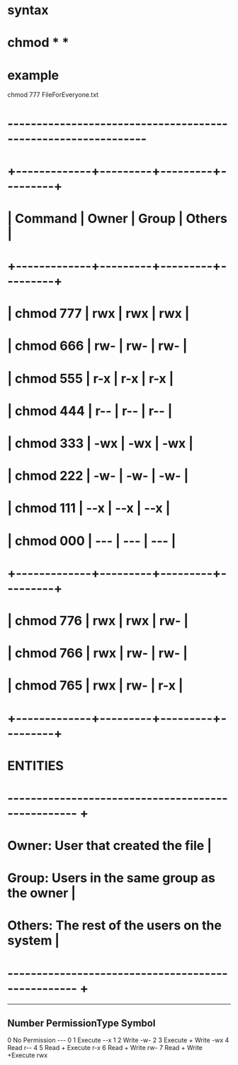 # syntax
# chmod *<Owner-digit>*<Group-digit>*<Others-digit> *<filename>

# example 
chmod 777 FileForEveryone.txt

# --------------------------------------------------------------

# +-------------+---------+---------+---------+
# | Command     | Owner   | Group   | Others  |
# +-------------+---------+---------+---------+
# | chmod 777   |   rwx   |   rwx   |   rwx   |
# | chmod 666   |   rw-   |   rw-   |   rw-   |
# | chmod 555   |   r-x   |   r-x   |   r-x   |
# | chmod 444   |   r--   |   r--   |   r--   |
# | chmod 333   |   -wx   |   -wx   |   -wx   |
# | chmod 222   |   -w-   |   -w-   |   -w-   |
# | chmod 111   |   --x   |   --x   |   --x   |
# | chmod 000   |   ---   |   ---   |   ---   |
# +-------------+---------+---------+---------+
# | chmod 776   |   rwx   |   rwx   |   rw-   |
# | chmod 766   |   rwx   |   rw-   |   rw-   |
# | chmod 765   |   rwx   |   rw-   |   r-x   |
# +-------------+---------+---------+---------+

# ENTITIES
# -------------------------------------------------- +
# Owner:	User that created the file               |
# Group:	Users in the same group as the owner     |
# Others:	The rest of the users on the system      |
# -------------------------------------------------- +



--------------------------------------
Number	PermissionType	    	Symbol
---------------------------------------
0	    No Permission	        ---         0
1	    Execute	                --x         1
2	    Write	                -w-         2
3	    Execute + Write	        -wx
4	    Read	                r--         4
5	    Read + Execute	        r-x
6	    Read + Write	        rw-
7	    Read + Write +Execute	rwx
